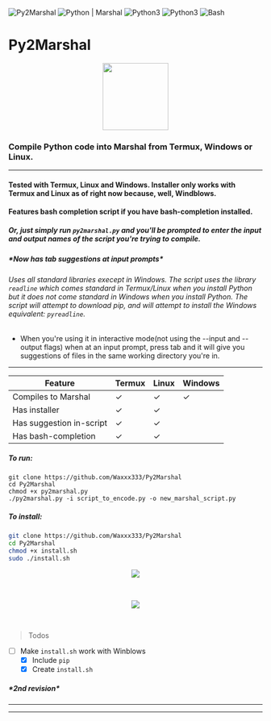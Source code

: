![Py2Marshal](https://img.shields.io/badge/Py2Marshal-v3.0-orange.svg)
![Python | Marshal](https://img.shields.io/badge/Python-Marshal-purple.svg)
![Python3](https://img.shields.io/badge/Python-V3-orange.svg)
![Python3](https://img.shields.io/badge/Python%20-Powered-pink.svg)
![Bash](https://img.shields.io/badge/Bash%20-Installer-magenta.svg)
<!--<p align="center">
  <img src="https://imgur.com/obwRNVf.png" width="200" height="200">
</p><hr>-->

# **Py2Marshal** 

<p align="center">
  <img width="130" height="133" src="https://imgur.com/WFurHjU.png">
</p>

### Compile Python code into Marshal from Termux, Windows or Linux. 
<hr>

#### Tested with Termux, Linux and Windows. Installer only works with Termux and Linux as of right now because, well, Windblows.
#### Features bash completion script if you have bash-completion installed. 

##### Or, just simply run `py2marshal.py` and you'll be prompted to enter the input and output names of the script you're trying to compile.
##### ***\*Now has tab suggestions at input prompts****
######  Uses all standard libraries execept in Windows. The script uses the library `readline` which comes standard in Termux/Linux when you install Python but it does not come standard in Windows when you install Python. The script will attempt to download pip, and will attempt to install the Windows equivalent: `pyreadline`. 
- When you're using it in interactive mode(not using the --input and --output flags) when at an input prompt, press tab and it will give you suggestions of files in the same working directory you're in.
<hr> 

|Feature            |Termux | Linux | Windows |
|-------------------|-----|-------|---|
|Compiles to Marshal    |✓    |✓      |✓  |
| Has installer | ✓    |    ✓   |   |
| Has suggestion in-script | ✓ | ✓  | |
| Has bash-completion|✓ |✓

##### To run:
```shell
git clone https://github.com/Waxxx333/Py2Marshal
cd Py2Marshal
chmod +x py2marshal.py
./py2marshal.py -i script_to_encode.py -o new_marshal_script.py
```
##### To install: 
```bash
git clone https://github.com/Waxxx333/Py2Marshal
cd Py2Marshal
chmod +x install.sh
sudo ./install.sh
```



<p align="center">
  <img src="https://imgur.com/7mAzEXl.png">
</p> <br>

<p align="center">
  <img src="https://imgur.com/nsCFhlO.png">
</p> <br>

> Todos

- [ ] Make `install.sh` work with Winblows
  - [x] Include `pip`
  - [x] Create `install.sh`

##### ***__\*2nd revision__****
<hr><hr>


